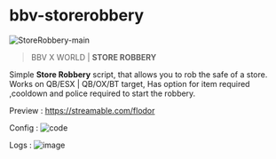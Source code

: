 # bbv-storerobbery
![StoreRobbery-main](https://github.com/BuddyNotFound/bbv-storerobbery/assets/74051918/c7de4115-7ff2-4b50-967c-4f21d1261b52)

> BBV X WORLD | **STORE ROBBERY**

Simple **Store Robbery** script, that allows you to rob the safe of a store. Works on QB/ESX | QB/OX/BT target, Has option for item required ,cooldown and police required to start the robbery.

Preview : https://streamable.com/flodor

Config : ![code](https://github.com/BuddyNotFound/bbv-storerobbery/assets/74051918/00f5f316-608f-43ad-94f1-7abc81274a80)

Logs : ![image](https://github.com/BuddyNotFound/bbv-storerobbery/assets/74051918/8d5aba4f-752f-49d6-bc19-96541eb25330)
